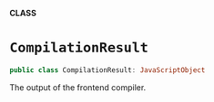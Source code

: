 **CLASS**

# `CompilationResult`

```swift
public class CompilationResult: JavaScriptObject
```

The output of the frontend compiler.
